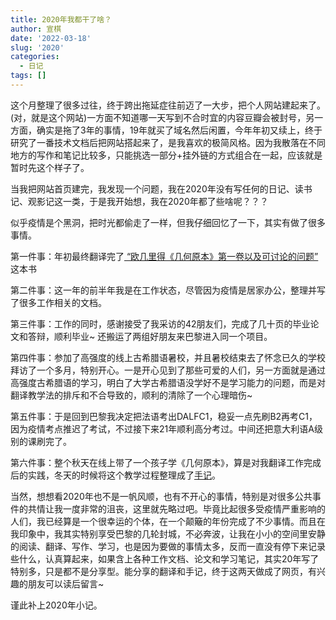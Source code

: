 ```yaml
---
title: 2020年我都干了啥？
author: 宣棋
date: '2022-03-18'
slug: '2020'
categories:
  - 日记
tags: []
---
```


这个月整理了很多过往，终于跨出拖延症往前迈了一大步，把个人网站建起来了。(对，就是这个网站)一方面不知道哪一天写到不合时宜的内容豆瓣会被封号，另一方面，确实是拖了3年的事情，19年就买了域名然后闲置，今年年初又续上，终于研究了一番技术文档后把网站搭起来了，是我喜欢的极简风格。因为我散落在不同地方的写作和笔记比较多，只能挑选一部分+挂外链的方式组合在一起，应该就是暂时先这个样子了。

当我把网站首页建完，我发现一个问题，我在2020年没有写任何的日记、读书记、观影记这一类，于是我开始想，我在2020年都了些啥呢？？？

似乎疫情是个黑洞，把时光都偷走了一样，但我仔细回忆了一下，其实有做了很多事情。

第一件事：年初最终翻译完了[ “欧几里得《几何原本》第一卷以及可讨论的问题”](https://xunkeichiu.github.io/euclid_translation/) 这本书

第二件事：这一年的前半年我是在工作状态，尽管因为疫情是居家办公，整理并写了很多工作相关的文档。

第三件事：工作的同时，感谢接受了我采访的42朋友们，完成了几十页的毕业论文和答辩，顺利毕业~ 还搬运了两组好朋友来巴黎进入同一个项目。

第四件事：参加了高强度的线上古希腊语暑校，并且暑校结束去了怀念已久的学校拜访了一个多月，特别开心。一是开心见到了那些可爱的人们，另一方面就是通过高强度古希腊语的学习，明白了大学古希腊语没学好不是学习能力的问题，而是对翻译教学法的排斥和不合导致的，顺利的清除了一个心理暗伤~

第五件事：于是回到巴黎我决定把法语考出DALFC1，稳妥一点先刷B2再考C1，因为疫情考点推迟了考试，不过接下来21年顺利高分考过。中间还把意大利语A级别的课刷完了。

第六件事：整个秋天在线上带了一个孩子学《几何原本》，算是对我翻译工作完成后的实践，冬天的时候将这个教学过程整理成了[手记](https://xunkeichiu.github.io/euclid_teaching/)。

当然，想想看2020年也不是一帆风顺，也有不开心的事情，特别是对很多公共事件的共情让我一度非常的沮丧，这里就先略过吧。毕竟比起很多受疫情严重影响的人们，我已经算是一个很幸运的个体，在一个颠簸的年份完成了不少事情。而且在我印象中，我其实特别享受巴黎的几轮封城，不必奔波，让我在小小的空间里安静的阅读、翻译、写作、学习，也是因为要做的事情太多，反而一直没有停下来记录些什么，认真算起来，如果含上各种工作文档、论文和学习笔记，其实20年写了特别多，只是都不是分享型。能分享的翻译和手记，终于这两天做成了网页，有兴趣的朋友可以读后留言~

谨此补上2020年小记。